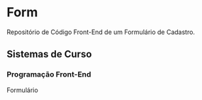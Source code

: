 # Form
Repositório de Código Front-End de um Formulário de Cadastro.
<h2>Sistemas de Curso</h2>
<h3>Programação Front-End</h3>
<p>Formulário</p>